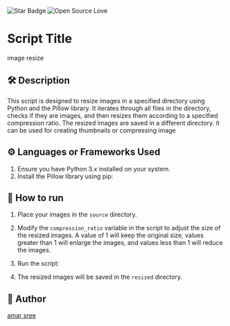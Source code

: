 <!--Please do not remove this part-->
![Star Badge](https://img.shields.io/static/v1?label=%F0%9F%8C%9F&message=If%20Useful&style=style=flat&color=BC4E99)
![Open Source Love](https://badges.frapsoft.com/os/v1/open-source.svg?v=103)

# Script Title
image resize

## 🛠️ Description
<!--Remove the below lines and add yours -->
This script is designed to resize images in a specified directory using Python and the Pillow library. It iterates through all files in the directory, checks if they are images, and then resizes them according to a specified compression ratio. The resized images are saved in a different directory. it can be used for creating thumbnails or compressing image


## ⚙️ Languages or Frameworks Used
1. Ensure you have Python 3.x installed on your system.
2. Install the Pillow library using pip:

## 🌟 How to run

1. Place your images in the `source` directory.
2. Modify the `compression_ratio` variable in the script to adjust the size of the resized images. A value of 1 will keep the original size, values greater than 1 will enlarge the images, and values less than 1 will reduce the images.
3. Run the script:

4. The resized images will be saved in the `resized` directory.


## 🤖 Author
<!--Remove the below lines and add yours -->
[amar sree](https://github.com/amarsree)